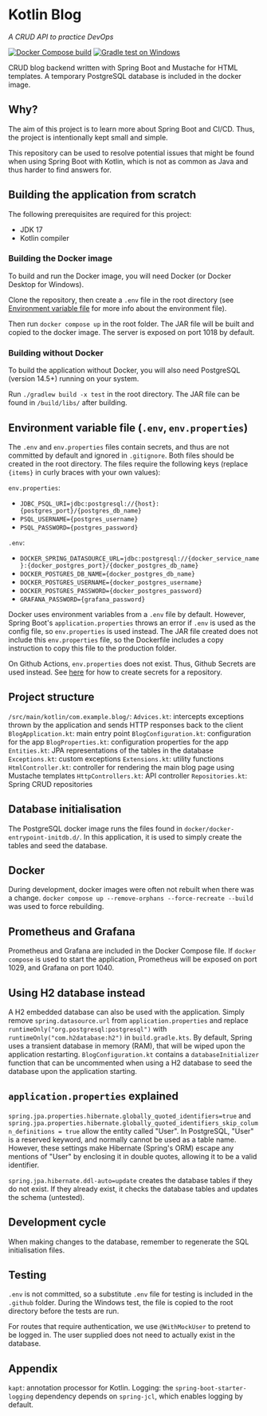 # Kotlin Blog

_A CRUD API to practice DevOps_

[![Docker Compose build](https://github.com/zxisatree/kotlin-blog/actions/workflows/docker_build.yml/badge.svg)](https://github.com/zxisatree/kotlin-blog/actions/workflows/docker_build.yml)
[![Gradle test on Windows](https://github.com/zxisatree/kotlin-blog/actions/workflows/windows_test.yml/badge.svg)](https://github.com/zxisatree/kotlin-blog/actions/workflows/windows_test.yml)

CRUD blog backend written with Spring Boot and Mustache for HTML templates. A temporary PostgreSQL database is included in the docker image.

## Why?

The aim of this project is to learn more about Spring Boot and CI/CD. Thus, the project is intentionally kept small and simple.

This repository can be used to resolve potential issues that might be found when using Spring Boot with Kotlin, which is not as common as Java and thus harder to find answers for.

## Building the application from scratch

The following prerequisites are required for this project:

* JDK 17
* Kotlin compiler

### Building the Docker image

To build and run the Docker image, you will need Docker (or Docker Desktop for Windows).

Clone the repository, then create a `.env` file in the root directory (see [Environment variable file](#Environment-variable-file) for more info about the environment file).

Then run `docker compose up` in the root folder. The JAR file will be built and copied to the docker image. The server is exposed on port 1018 by default.

### Building without Docker

To build the application without Docker, you will also need PostgreSQL (version 14.5+) running on your system.

Run `./gradlew build -x test` in the root directory. The JAR file can be found in `/build/libs/` after building.

## Environment variable file (`.env`, `env.properties`)

The `.env` and `env.properties` files contain secrets, and thus are not committed by default and ignored in `.gitignore`. Both files should be created in the root directory. The files require the following keys (replace `{items}` in curly braces with your own values):

`env.properties`:

* `JDBC_PSQL_URI=jdbc:postgresql://{host}:{postgres_port}/{postgres_db_name}`
* `PSQL_USERNAME={postgres_username}`
* `PSQL_PASSWORD={postgres_password}`

`.env`:

* `DOCKER_SPRING_DATASOURCE_URL=jdbc:postgresql://{docker_service_name}:{docker_postgres_port}/{docker_postgres_db_name}`
* `DOCKER_POSTGRES_DB_NAME={docker_postgres_db_name}`
* `DOCKER_POSTGRES_USERNAME={docker_postgres_username}`
* `DOCKER_POSTGRES_PASSWORD={docker_postgres_password}`
* `GRAFANA_PASSWORD={grafana_password}`

Docker uses environment variables from a `.env` file by default. However, Spring Boot's `application.properties` throws an error if `.env` is used as the config file, so `env.properties` is used instead. The JAR file created does not include this `env.properties` file, so the Dockerfile includes a copy instruction to copy this file to the production folder.

On Github Actions, `env.properties` does not exist. Thus, Github Secrets are used instead.
See [here](https://docs.github.com/en/actions/security-guides/encrypted-secrets#creating-encrypted-secrets-for-a-repository) for how to create secrets for a repository.

## Project structure

`/src/main/kotlin/com.example.blog/`:
`Advices.kt`: intercepts exceptions thrown by the application and sends HTTP responses back to the client
`BlogApplication.kt`: main entry point
`BlogConfiguration.kt`: configuration for the app
`BlogProperties.kt`: configuration properties for the app
`Entities.kt`: JPA representations of the tables in the database
`Exceptions.kt`: custom exceptions
`Extensions.kt`: utility functions
`HtmlController.kt`: controller for rendering the main blog page using Mustache templates
`HttpControllers.kt`: API controller
`Repositories.kt`: Spring CRUD repositories

## Database initialisation

The PostgreSQL docker image runs the files found in `docker/docker-entrypoint-initdb.d/`. In this application, it is used to simply create the tables and seed the database.

## Docker

During development, docker images were often not rebuilt when there was a change. `docker compose up --remove-orphans --force-recreate --build` was used to force rebuilding.

## Prometheus and Grafana

Prometheus and Grafana are included in the Docker Compose file. If `docker compose` is used to start the application, Prometheus will be exposed on port 1029, and Grafana on port 1040.

## Using H2 database instead

A H2 embedded database can also be used with the application. Simply remove `spring.datasource.url` from `application.properties` and replace `runtimeOnly("org.postgresql:postgresql")`
with `runtimeOnly("com.h2database:h2")` in `build.gradle.kts`. By default, Spring uses a transient database in memory (RAM), that will be wiped upon the application restarting. `BlogConfiguration.kt` contains a `databaseInitializer` function that can be uncommented when using a H2 database to seed the database upon the application starting.

## `application.properties` explained

`spring.jpa.properties.hibernate.globally_quoted_identifiers=true`
and `spring.jpa.properties.hibernate.globally_quoted_identifiers_skip_column_definitions = true` allow the entity called "User". In PostgreSQL, "User" is a reserved keyword, and normally cannot be used as a table name. However, these settings make Hibernate (Spring's ORM) escape any mentions of "User" by enclosing it in double quotes, allowing it to be a valid identifier.

`spring.jpa.hibernate.ddl-auto=update` creates the database tables if they do not exist. If they already exist, it checks the database tables and updates the schema (untested).

## Development cycle

When making changes to the database, remember to regenerate the SQL initialisation files.

## Testing

`.env` is not committed, so a substitute `.env` file for testing is included in the `.github` folder. During the Windows test, the file is copied to the root directory before the tests are run.

For routes that require authentication, we use `@WithMockUser` to pretend to be logged in. The user supplied does not need to actually exist in the database.

## Appendix

`kapt`: annotation processor for Kotlin.
Logging: the `spring-boot-starter-logging` dependency depends on `spring-jcl`, which enables logging by default.